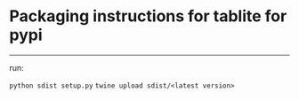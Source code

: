 # Packaging instructions for tablite for pypi

------------------------------------------
run: 

  `python sdist setup.py`
  `twine upload sdist/<latest version> `
